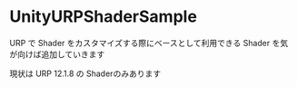 # UnityURPShaderSample

URP で Shader をカスタマイズする際にベースとして利用できる Shader を気が向けば追加していきます

現状は URP 12.1.8 の Shaderのみあります